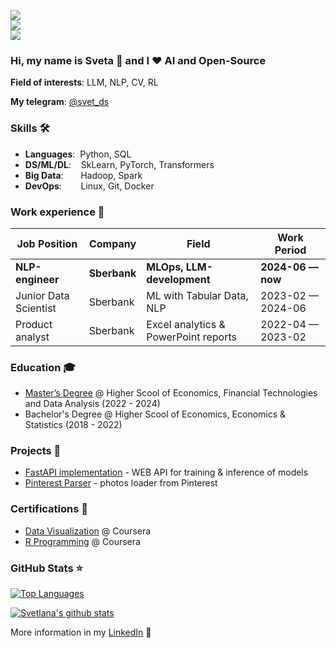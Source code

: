 ![](https://komarev.com/ghpvc/?username=karimovaSvetlana&color=36b812)<br>
![](https://img.shields.io/github/followers/karimovaSvetlana?style=social)<br>
![](https://img.shields.io/github/stars/karimovaSvetlana?style=social)<br>

### Hi, my name is Sveta 👋 and I ❤️ AI and Open-Source

**Field of interests**: LLM, NLP, CV, RL

**My telegram**: [@svet_ds](https://t.me/svet_ds)

<!-- **Curriculum Vitae**: [cv.pdf](https://github.com/karimovaSvetlana/karimovaSvetlana/blob/master/CV_Karimova%20Svetlana_DS.pdf) -->

### Skills 🛠️
- **Languages**:&nbsp;                         Python, SQL
- **DS/ML/DL**:  &nbsp;&nbsp;                  SkLearn, PyTorch, Transformers
- **Big Data**: &nbsp;&nbsp;&nbsp;&nbsp;&nbsp; Hadoop, Spark
- **DevOps**:    &nbsp;&nbsp;&nbsp;&nbsp;      Linux, Git, Docker

### Work experience 👔
| Job Position                  | Company                    | Field                                 | Work Period       |
| ----------------------------- | -------------------------- | ------------------------------------- | ----------------- |
| **NLP-engineer**              | **Sberbank**               | **MLOps, LLM-development**            | **2024-06 — now** |
| Junior Data Scientist         | Sberbank                   | ML with Tabular Data, NLP             | 2023-02 — 2024-06 |
| Product analyst               | Sberbank                   | Excel analytics & PowerPoint reports  | 2022-04 — 2023-02 |

### Education 🎓
- [Master’s Degree](https://github.com/karimovaSvetlana/HSE) @ Higher Scool of Economics, Financial Technologies and Data Analysis (2022 - 2024)
- Bachelor's Degree @ Higher Scool of Economics, Economics & Statistics (2018 - 2022)

### Projects 🐾
- [FastAPI implementation](https://github.com/karimovaSvetlana/MLOps) - WEB API for training & inference of models
- [Pinterest Parser](https://github.com/karimovaSvetlana/pinterest_parser) - photos loader from Pinterest


### Certifications 📜
- [Data Visualization](https://www.coursera.org/account/accomplishments/certificate/ZE3Y2WHHJ4YC) @ Coursera
- [R Programming](https://www.coursera.org/account/accomplishments/certificate/F5XEMZKZHFQH) @ Coursera


### GitHub Stats ⭐
[![Top Languages](https://github-readme-stats.vercel.app/api/top-langs/?username=karimovaSvetlana&layout=compact)](https://github.com/anuraghazra/github-readme-stats)

[![Svetlana's github stats](https://github-readme-stats.vercel.app/api?username=karimovaSvetlana&show_icons=true)](https://github.com/anuraghazra/github-readme-stats)

More information in my [LinkedIn](https://www.linkedin.com/in/sikarimova/) 🚀
